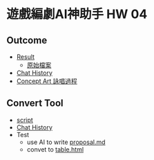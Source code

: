 # 遊戲編劇AI神助手 HW 04

## Outcome
* [Result](./hw4.html)
  * [原始檔案](./origin)
* [Chat History](./chat.html)
* [Concept Art 詠唱過程](./Concept%20Art)


## Convert Tool
* [script](https://github.com/posetmage/StM4H4/blob/master/AI-Assistant/04/tool/convert.py)
* [Chat History](./tool/chat.html)
* Test
  * use AI to write [proposal.md](./fun/proposal)
  * convet to [table.html](./fun/chatgpt.html)